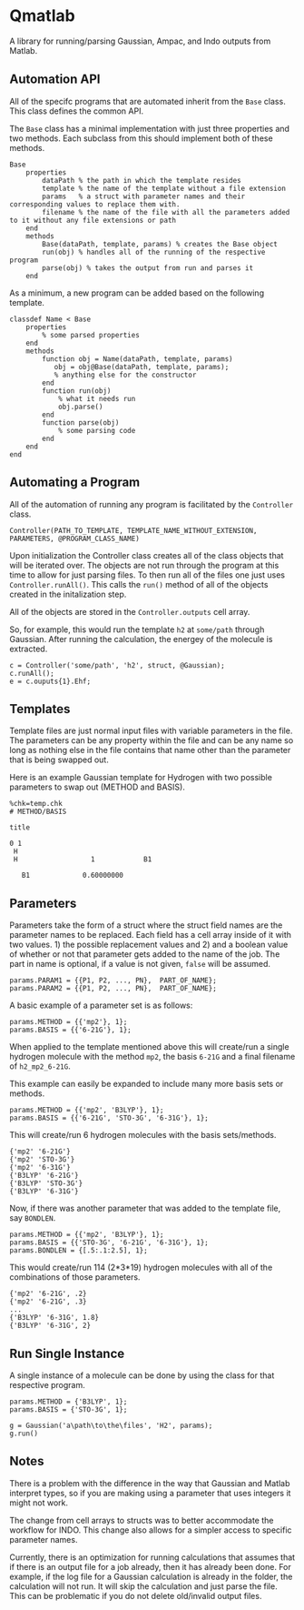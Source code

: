 Qmatlab
=======
A library for running/parsing Gaussian, Ampac, and Indo outputs from Matlab.

Automation API
--------------
All of the specifc programs that are automated inherit from the `Base` class. This class defines the common API.

The `Base` class has a minimal implementation with just three properties and two methods. Each subclass from this should implement both of these methods.

    Base
        properties
            dataPath % the path in which the template resides
            template % the name of the template without a file extension
            params   % a struct with parameter names and their corresponding values to replace them with.
            filename % the name of the file with all the parameters added to it without any file extensions or path
        end
        methods
            Base(dataPath, template, params) % creates the Base object
            run(obj) % handles all of the running of the respective program
            parse(obj) % takes the output from run and parses it
        end

As a minimum, a new program can be added based on the following template.

    classdef Name < Base
        properties
            % some parsed properties
        end
        methods
            function obj = Name(dataPath, template, params)
               obj = obj@Base(dataPath, template, params);
               % anything else for the constructor
            end
            function run(obj)
                % what it needs run
                obj.parse()
            end
            function parse(obj)
                % some parsing code
            end
        end
    end

Automating a Program
--------------------
All of the automation of running any program is facilitated by the `Controller` class.

    Controller(PATH_TO_TEMPLATE, TEMPLATE_NAME_WITHOUT_EXTENSION, PARAMETERS, @PROGRAM_CLASS_NAME)

Upon initialization the Controller class creates all of the class objects that will be iterated over. The objects are not run through the program at this time to allow for just parsing files. To then run all of the files one just uses `Controller.runAll()`. This calls the `run()` method of all of the objects created in the initalization step.

All of the objects are stored in the `Controller.outputs` cell array.

So, for example, this would run the template `h2` at `some/path` through Gaussian. After running the calculation, the energey of the molecule is extracted.

    c = Controller('some/path', 'h2', struct, @Gaussian);
    c.runAll();
    e = c.ouputs{1}.Ehf;

Templates
---------

Template files are just normal input files with variable parameters in the file. The parameters can be any property within the file and can be any name so long as nothing else in the file contains that name other than the parameter that is being swapped out.

Here is an example Gaussian template for Hydrogen with two possible parameters to swap out (METHOD and BASIS).

    %chk=temp.chk
    # METHOD/BASIS

    title

    0 1
     H
     H                  1            B1

       B1             0.60000000



Parameters
----------

Parameters take the form of a struct where the struct field names are the parameter names to be replaced. Each field has a cell array inside of it with two values. 1) the possible replacement values and 2) and a boolean value of whether or not that parameter gets added to the name of the job. The part in name is optional, if a value is not given, `false` will be assumed.

    params.PARAM1 = {{P1, P2, ..., PN},  PART_OF_NAME};
    params.PARAM2 = {{P1, P2, ..., PN},  PART_OF_NAME};

A basic example of a parameter set is as follows:

    params.METHOD = {{'mp2'}, 1};
    params.BASIS = {{'6-21G'}, 1};

When applied to the template mentioned above this will create/run a single hydrogen molecule with the method `mp2`, the basis `6-21G` and a final filename of `h2_mp2_6-21G`.

This example can easily be expanded to include many more basis sets or methods.

    params.METHOD = {{'mp2', 'B3LYP'}, 1};
    params.BASIS = {{'6-21G', 'STO-3G', '6-31G'}, 1};

This will create/run 6 hydrogen molecules with the basis sets/methods.

    {'mp2' '6-21G'}
    {'mp2' 'STO-3G'}
    {'mp2' '6-31G'}
    {'B3LYP' '6-21G'}
    {'B3LYP' 'STO-3G'}
    {'B3LYP' '6-31G'}

Now, if there was another parameter that was added to the template file, say `BONDLEN`.

    params.METHOD = {{'mp2', 'B3LYP'}, 1};
    params.BASIS = {{'STO-3G', '6-21G', '6-31G'}, 1};
    params.BONDLEN = {[.5:.1:2.5], 1};

This would create/run 114 (2\*3\*19) hydrogen molecules with all of the combinations of those parameters.

    {'mp2' '6-21G', .2}
    {'mp2' '6-21G', .3}
    ...
    {'B3LYP' '6-31G', 1.8}
    {'B3LYP' '6-31G', 2}


Run Single Instance
-------------------

A single instance of a molecule can be done by using the class for that respective program.

    params.METHOD = {'B3LYP', 1};
    params.BASIS = {'STO-3G', 1};

    g = Gaussian('a\path\to\the\files', 'H2', params);
    g.run()


Notes
-----

There is a problem with the difference in the way that Gaussian and Matlab interpret types, so if you are making using a parameter that uses integers it might not work.

The change from cell arrays to structs was to better accommodate the workflow for INDO. This change also allows for a simpler access to specific parameter names.

Currently, there is an optimization for running calculations that assumes that if there is an output file for a job already, then it has already been done. For example, if the log file for a Gaussian calculation is already in the folder, the calculation will not run. It will skip the calculation and just parse the file. This can be problematic if you do not delete old/invalid output files.